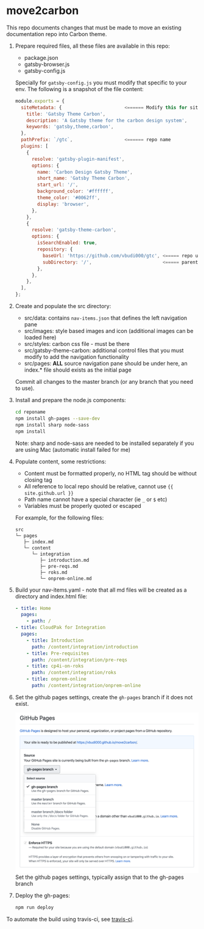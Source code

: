 # move2carbon

This repo documents changes that must be made to move an existing documentation repo into Carbon theme.

1. Prepare required files, all these files are available in this repo:

	- package.json
	- gatsby-browser.js
	- gatsby-config.js 

	Specially for `gatsby-config.js` you must modify that specific to your env. The following is a snapshot of the file content:

	```javascript
	module.exports = {
	  siteMetadata: {                       <====== Modify this for site-wide info
	    title: 'Gatsby Theme Carbon',
	    description: 'A Gatsby theme for the carbon design system',
	    keywords: 'gatsby,theme,carbon',
	  },
	  pathPrefix: `/gtc`,                   <====== repo name
	  plugins: [
	    {
	      resolve: 'gatsby-plugin-manifest',
	      options: {
	        name: 'Carbon Design Gatsby Theme',
	        short_name: 'Gatsby Theme Carbon',
	        start_url: '/',
	        background_color: '#ffffff',
	        theme_color: '#0062ff',
	        display: 'browser',
	      },
	    },
	    {
	      resolve: 'gatsby-theme-carbon',
	      options: {
	        isSearchEnabled: true,
	        repository: {
	          baseUrl: 'https://github.com/vbudi000/gtc', <===== repo url
	          subDirectory: '/',                          <===== parent dir for gatsby
	        },
	      },
	    },
	  ],
	};
	```

2. Create and populate the src directory:

	- src/data: contains `nav-items.json` that defines the left navigation pane
	- src/images: style based images and icon (additional images can be loaded here)
	- src/styles: carbon css file - must be there
	- src/gatsby-theme-carbon: additional control files that you must modify to add the navigation functionality
	- src/pages: **ALL** source navigation pane should be under here, an index.* file should exists as the initial page

	Commit all changes to the master branch (or any branch that you need to use).

3. Install and prepare the node.js components:

	```bash
	cd reponame
	npm install gh-pages --save-dev
	npm install sharp node-sass
	npm install
	```

	Note: sharp and node-sass are needed to be installed separately if you are using Mac (automatic install failed for me)

4. Populate content, some restrictions:

	- Content must be formatted properly, no HTML tag should be without closing tag
	- All reference to local repo should be relative, cannot use `{{ site.github.url }}`
	- Path name cannot have a special character (ie `_` or `$` etc)
	- Variables must be properly quoted or escaped 

	For example, for the following files:

	```
	src
	└─ pages
	   ├─ index.md
	   └─ content
	      └─ integration
	         ├─ introduction.md
	         ├─ pre-reqs.md
	         ├─ roks.md
	         └─ onprem-online.md
	```
 
5. Build your nav-items.yaml - note that all md files will be created as a directory and index.html file:

	```yaml
	- title: Home
	  pages:
	    - path: /
	- title: CloudPak for Integration
	  pages:
	    - title: Introduction
	      path: /content/integration/introduction
	    - title: Pre-requisites
	      path: /content/integration/pre-reqs
	    - title: cp4i-on-roks
	      path: /content/integration/roks
	    - title: onprem-online
	      path: /content/integration/onprem-online
	```

6. Set the github pages settings, create the `gh-pages` branch if it does not exist.

	![Github pages setting](ghpage.png)
	Set the github pages settings, typically assign that to the gh-pages branch

7. Deploy the gh-pages:

	```bash
	npm run deploy
	```

To automate the build using travis-ci, see [travis-ci](travis.md).
